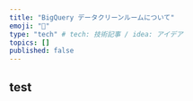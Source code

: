 ```yaml
---
title: "BigQuery データクリーンルームについて"
emoji: "📘"
type: "tech" # tech: 技術記事 / idea: アイデア
topics: []
published: false
---
```

## test

